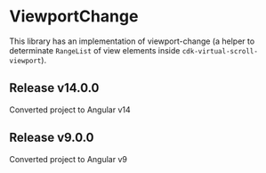 # ViewportChange

This library has an implementation of viewport-change (a helper to determinate ``RangeList`` of view elements inside ``cdk-virtual-scroll-viewport``).

## Release v14.0.0
Converted project to Angular v14

## Release v9.0.0
Converted project to Angular v9
